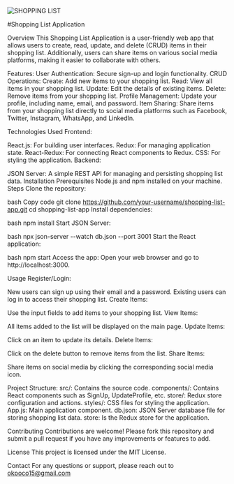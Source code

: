 ![SHOPPING LIST](https://github.com/user-attachments/assets/1602df5f-7746-4d86-9a08-1481f89431c0)


#Shopping List Application

Overview
This Shopping List Application is a user-friendly web app that allows users to create, read, update, and delete (CRUD) items in their shopping list. Additionally, users can share items on various social media platforms, making it easier to collaborate with others.

Features:
User Authentication: Secure sign-up and login functionality.
CRUD Operations:
Create: Add new items to your shopping list.
Read: View all items in your shopping list.
Update: Edit the details of existing items.
Delete: Remove items from your shopping list.
Profile Management: Update your profile, including name, email, and password.
Item Sharing: Share items from your shopping list directly to social media platforms such as Facebook, Twitter, Instagram, WhatsApp, and LinkedIn.


Technologies Used
Frontend:

React.js: For building user interfaces.
Redux: For managing application state.
React-Redux: For connecting React components to Redux.
CSS: For styling the application.
Backend:

JSON Server: A simple REST API for managing and persisting shopping list data.
Installation
Prerequisites
Node.js and npm installed on your machine.
Steps
Clone the repository:

bash
Copy code
git clone https://github.com/your-username/shopping-list-app.git
cd shopping-list-app
Install dependencies:

bash
npm install
Start JSON Server:

bash
npx json-server --watch db.json --port 3001
Start the React application:

bash
npm start
Access the app:
Open your web browser and go to http://localhost:3000.

Usage
Register/Login:

New users can sign up using their email and a password.
Existing users can log in to access their shopping list.
Create Items:

Use the input fields to add items to your shopping list.
View Items:

All items added to the list will be displayed on the main page.
Update Items:

Click on an item to update its details.
Delete Items:

Click on the delete button to remove items from the list.
Share Items:

Share items on social media by clicking the corresponding social media icon.

Project Structure:
src/: Contains the source code.
components/: Contains React components such as SignUp, UpdateProfile, etc.
store/: Redux store configuration and actions.
styles/: CSS files for styling the application.
App.js: Main application component.
db.json: JSON Server database file for storing shopping list data.
store: Is the Redux store for the application.

Contributing
Contributions are welcome! Please fork this repository and submit a pull request if you have any improvements or features to add.

License
This project is licensed under the MIT License.

Contact
For any questions or support, please reach out to okpoco15@gmail.com 
